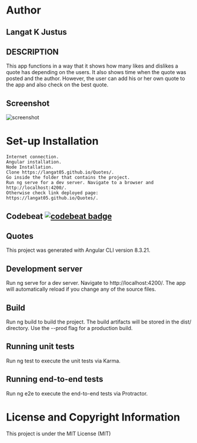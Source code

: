 
# Author

## Langat K Justus
## DESCRIPTION

This app functions in a way that it shows how many likes and dislikes a quote has depending on the users. It also shows time when the quote was posted and the author. However, the user can add his or her own quote to the app and also check on the best quote.

 ## Screenshot
   ![screenshot](https://user-images.githubusercontent.com/57387935/90890303-61ab5380-e3c2-11ea-9c03-737bf2da7625.png) 

# Set-up Installation

    Internet connection.
    Angular installation.
    Node Installation.
    Clone https://langat05.github.io/Quotes/.
    Go inside the folder that contains the project.
    Run ng serve for a dev server. Navigate to a browser and http://localhost:4200/.
    Otherwise check link deployed page: https://langat05.github.io/Quotes/.


## Codebeat [![codebeat badge](https://codebeat.co/badges/01eb1286-68b3-4711-813b-9a303e5d551f)](https://codebeat.co/projects/github-com-langat05-quotes-langat)
## Quotes

This project was generated with Angular CLI version 8.3.21.
## Development server

Run ng serve for a dev server. Navigate to http://localhost:4200/. The app will automatically reload if you change any of the source files.

## Build
Run ng build to build the project. The build artifacts will be stored in the dist/ directory. Use the --prod flag for a production build.
## Running unit tests

Run ng test to execute the unit tests via Karma.
## Running end-to-end tests

Run ng e2e to execute the end-to-end tests via Protractor.
# License and Copyright Information
This project is under the MIT License (MIT)
